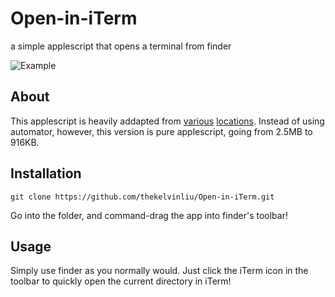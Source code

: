 # Open-in-iTerm
a simple applescript that opens a terminal from finder

![Example](http://i.imgur.com/29csGpq.gif)

## About
This applescript is heavily addapted from [various](http://peterdowns.com/posts/open-iterm-finder-service.html) [locations](https://gist.github.com/uguryavas/6b409f6058cca2e2412f). Instead of using automator, however, this version is pure applescript, going from 2.5MB to 916KB.

## Installation
    git clone https://github.com/thekelvinliu/Open-in-iTerm.git
Go into the folder, and command-drag the app into finder's toolbar!

## Usage
Simply use finder as you normally would. Just click the iTerm icon in the toolbar to quickly open the current directory in iTerm!

